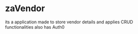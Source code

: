# zaVendor
its a application made to store vendor details and applies CRUD functionalities also has Auth0
